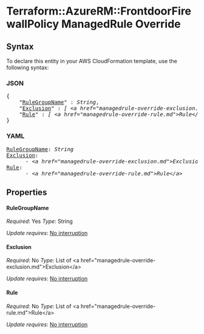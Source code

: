 # Terraform::AzureRM::FrontdoorFirewallPolicy ManagedRule Override

## Syntax

To declare this entity in your AWS CloudFormation template, use the following syntax:

### JSON

<pre>
{
    "<a href="#rulegroupname" title="RuleGroupName">RuleGroupName</a>" : <i>String</i>,
    "<a href="#exclusion" title="Exclusion">Exclusion</a>" : <i>[ &lt;a href=&#34;managedrule-override-exclusion.md&#34;&gt;Exclusion&lt;/a&gt;, ... ]</i>,
    "<a href="#rule" title="Rule">Rule</a>" : <i>[ &lt;a href=&#34;managedrule-override-rule.md&#34;&gt;Rule&lt;/a&gt;, ... ]</i>
}
</pre>

### YAML

<pre>
<a href="#rulegroupname" title="RuleGroupName">RuleGroupName</a>: <i>String</i>
<a href="#exclusion" title="Exclusion">Exclusion</a>: <i>
      - &lt;a href=&#34;managedrule-override-exclusion.md&#34;&gt;Exclusion&lt;/a&gt;</i>
<a href="#rule" title="Rule">Rule</a>: <i>
      - &lt;a href=&#34;managedrule-override-rule.md&#34;&gt;Rule&lt;/a&gt;</i>
</pre>

## Properties

#### RuleGroupName

_Required_: Yes
_Type_: String

_Update requires_: [No interruption](https://docs.aws.amazon.com/AWSCloudFormation/latest/UserGuide/using-cfn-updating-stacks-update-behaviors.html#update-no-interrupt)

#### Exclusion

_Required_: No
_Type_: List of &lt;a href=&#34;managedrule-override-exclusion.md&#34;&gt;Exclusion&lt;/a&gt;

_Update requires_: [No interruption](https://docs.aws.amazon.com/AWSCloudFormation/latest/UserGuide/using-cfn-updating-stacks-update-behaviors.html#update-no-interrupt)

#### Rule

_Required_: No
_Type_: List of &lt;a href=&#34;managedrule-override-rule.md&#34;&gt;Rule&lt;/a&gt;

_Update requires_: [No interruption](https://docs.aws.amazon.com/AWSCloudFormation/latest/UserGuide/using-cfn-updating-stacks-update-behaviors.html#update-no-interrupt)

